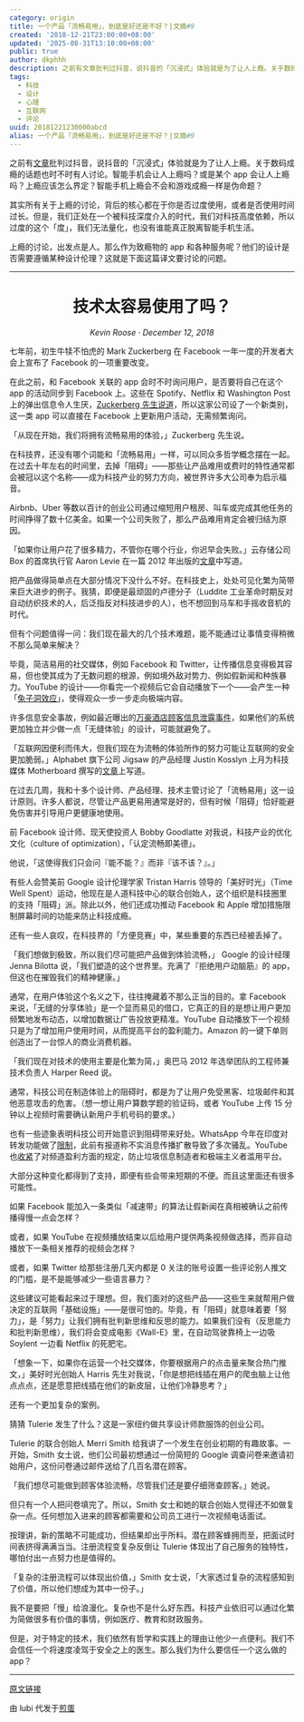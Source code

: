 ```yaml
---
category: origin
title: 一个产品「流畅易用」，到底是好还是不好？|文摘#9
created: '2018-12-21T23:00:00+08:00'
updated: '2025-08-31T13:10:00+08:00'
public: true
author: dkphhh
description: 之前有文章批判过抖音，说抖音的「沉浸式」体验就是为了让人上瘾。关于数码成瘾的话题也时不时有人讨论。
tags:
  - 科技
  - 设计
  - 心理
  - 互联网
  - 评论
uuid: 20181221230000abcd
alias: 一个产品「流畅易用」，到底是好还是不好？|文摘#9
---
```


之前有[文章](https://www.lieyunwang.com/archives/445794)批判过抖音，说抖音的「沉浸式」体验就是为了让人上瘾。关于数码成瘾的话题也时不时有人讨论。智能手机会让人上瘾吗？或是某个 app 会让人上瘾吗？上瘾应该怎么界定？智能手机上瘾会不会和游戏成瘾一样是伪命题？

其实所有关于上瘾的讨论，背后的核心都在于你是否过度使用，或者是否使用时间过长。但是，我们正处在一个被科技深度介入的时代，我们对科技高度依赖，所以过度的这个「度」，我们无法量化，也没有谁能真正脱离智能手机生活。

上瘾的讨论，出发点是人。那么作为致瘾物的 app 和各种服务呢？他们的设计是否需要遵循某种设计伦理？这就是下面这篇译文要讨论的问题。

---

<center><h1>技术太容易使用了吗？</h1></center>

<center><i>Kevin Roose · December 12, 2018</i></center>

七年前，初生牛犊不怕虎的 Mark Zuckerberg 在 Facebook 一年一度的开发者大会上宣布了 Facebook 的一项重要改变。

在此之前，和 Facebook 关联的 app 会时不时询问用户，是否要将自己在这个 app 的活动同步到 Facebook 上。这些在 Spotify、Netflix 和 Washington Post 上的弹出信息令人生厌，[Zuckerberg 先生说道](https://youtu.be/9r46UeXCzoU?t=2305)，所以这家公司设了一个新类别，这一类 app 可以直接在 Facebook 上更新用户活动，无需频繁询问。

「从现在开始，我们将拥有流畅易用的体验，」Zuckerberg 先生说。

在科技界，还没有哪个词能和「流畅易用」一样，可以同众多哲学概念摆在一起。在过去十年左右的时间里，去掉「阻碍」——那些让产品难用或费时的特性通常都会被冠以这个名称——成为科技产业的努力方向，被世界许多大公司奉为启示福音。

Airbnb、Uber 等数以百计的创业公司通过缩短用户租房、叫车或完成其他任务的时间挣得了数十亿美金。如果一个公司失败了，那么产品难用肯定会被归结为原因。

「如果你让用户花了很多精力，不管你在哪个行业，你迟早会失败。」云存储公司 Box 的首席执行官 Aaron Levie 在一篇 2012 年出版的[文章](https://www.fastcompany.com/1835983/simplicity-thesis)中写道。

把产品做得简单点在大部分情况下没什么不好。在科技史上，处处可见化繁为简带来巨大进步的例子。我猜，即便是最顽固的卢德分子（Luddite 工业革命时期反对自动纺织技术的人，后泛指反对科技进步的人），也不想回到马车和手摇收音机的时代。

但有个问题值得一问：我们现在最大的几个技术难题，能不能通过让事情变得稍微不那么简单来解决？

毕竟，简洁易用的社交媒体，例如 Facebook 和 Twitter，让传播信息变得极其容易，但也使其成为了无数问题的根源，例如境外敌对势力、例如假新闻和种族暴力。YouTube 的设计——你看完一个视频后它会自动播放下一个——会产生一种「[兔子洞效应](https://www.nytimes.com/2018/03/10/opinion/sunday/youtube-politics-radical.html?module=inline)」，使得观众一步一步走向极端内容。

许多信息安全事故，例如最近曝出的[万豪酒店顾客信息泄露事件](https://www.nytimes.com/2018/11/30/business/marriott-data-breach.html?module=inline)，如果他们的系统更加独立并少做一点「无缝体验」的设计，可能就避免了。

「互联网因便利而伟大，但我们现在为流畅的体验所作的努力可能让互联网的安全更加脆弱。」Alphabet 旗下公司 Jigsaw 的产品经理 Justin Kosslyn 上月为科技媒体 Motherboard 撰写的[文章](https://motherboard.vice.com/en_us/article/3k9q33/the-internet-needs-more-friction)上写道。

在过去几周，我和十多个设计师、产品经理、技术主管讨论了「流畅易用」这一设计原则。许多人都说，尽管让产品更易用通常是好的，但有时候「阻碍」恰好能避免伤害并引导用户更健康地使用。

前 Facebook 设计师、现天使投资人 Bobby Goodlatte 对我说，科技产业的优化文化（culture of optimization），「认定流畅即美德」。

他说，「这使得我们只会问『能不能？』而非『该不该？』。」

有些人会赞美前 Google 设计伦理学家 Tristan Harris 领导的「美好时光」（Time Well Spent）运动，他现在是人道科技中心的联合创始人，这个组织是科技圈里的支持「阻碍」派。除此以外，他们还成功推动 Facebook 和 Apple 增加措施限制屏幕时间的功能来防止科技成瘾。

还有一些人哀叹，在科技界的「方便竞赛」中，某些重要的东西已经被丢掉了。

「我们想做到极致，所以我们尽可能把产品做到体验流畅，」 Google 的设计经理 Jenna Bilotta 说，「我们塑造的这个世界里。充满了『拒绝用户动脑筋』的 app，但这也在摧毁我们的精神健康。」

通常，在用户体验这个名义之下，往往掩藏着不那么正当的目的。拿 Facebook 来说，「无缝的分享体验」是一个显而易见的借口，它真正的目的是想让用户更加频繁地发布动态，以增加数据让广告投放更精准。YouTube 自动播放下一个视频只是为了增加用户使用时间，从而提高平台的盈利能力。Amazon 的一键下单则创造出了一台惊人的商业消费机器。

「我们现在对技术的使用主要是化繁为简，」奥巴马 2012 年选举团队的工程师兼技术负责人 Harper Reed 说。

通常，科技公司在制造体验上的阻碍时，都是为了让用户免受黑客、垃圾邮件和其他恶意攻击的危害。（想一想让用户算数学题的验证码，或者 YouTube 上传 15 分钟以上视频时需要确认新用户手机号码的要求。）

也有一些迹象表明科技公司开始意识到阻碍带来好处。WhatsApp 今年在印度对转发功能做了[限制](https://blog.whatsapp.com/10000647/More-changes-to-forwarding)，此前有报道称不实消息传播扩散导致了多次骚乱。YouTube 也[收紧](https://youtube-creators.googleblog.com/2018/01/additional-changes-to-youtube-partner.html)了对频道盈利方面的规定，防止垃圾信息制造者和极端主义者滥用平台。

大部分这种变化都得到了支持，即便有些会带来短期的不便。而且这里面还有很多可能性。

如果 Facebook 能加入一条类似「减速带」的算法让假新闻在真相被确认之前传播得慢一点会怎样？

或者，如果 YouTube 在视频播放结束以后给用户提供两条视频做选择，而非自动播放下一条相关推荐的视频会怎样？

或者，如果 Twitter 给那些注册几天内都是 0 关注的账号设置一些评论别人推文的门槛，是不是能够减少一些语言暴力？

这些建议可能看起来过于理想。但，我们面对的这些产品——这些生来就帮用户做决定的互联网「基础设施」——是很可怕的。毕竟，有「阻碍」就意味着要「努力」，是「努力」让我们拥有批判新思维和反思的能力。如果我们没有（反思能力和批判新思维），我们将会变成电影《Wall-E》里，在自动驾驶靠椅上一边吸 Soylent 一边看 Netflix 的死肥宅。

「想象一下，如果你在运营一个社交媒体，你要根据用户的点击量来聚合热门推文，」美好时光创始人 Harris 先生对我说，「你是想把线插在用户的爬虫脑上让他点点点，还是愿意把线插在他们的新皮层，让他们冷静思考？」

还有一个更加复杂的案例。

猜猜 Tulerie 发生了什么？这是一家纽约做共享设计师款服饰的创业公司。

Tulerie 的联合创始人 Merri Smith 给我讲了一个发生在创业初期的有趣故事。一开始，Smith 女士说，他们公司最初想通过一份简短的 Google 调查问卷来邀请初始用户，这份问卷通过邮件送给了几百名潜在顾客。

「我们想尽可能做到顾客体验流畅，尽管我们还是要仔细筛查顾客。」她说。

但只有一个人把问卷填完了。所以，Smith 女士和她的联合创始人觉得还不如做复杂一点。任何想加入进来的顾客都需要和公司员工进行一次视频电话面试。

按理讲，新的策略不可能成功，但结果却出乎所料。潜在顾客蜂拥而至，把面试时间表挤得满满当当。注册流程变复杂反倒让 Tulerie 体现出了自己服务的独特性，哪怕付出一点努力也是值得的。

「复杂的注册流程可以体现出价值，」Smith 女士说，「大家透过复杂的流程感知到了价值，所以他们想成为其中一份子。」

我不是要把「慢」给浪漫化。复杂也不是什么好东西。科技产业依旧可以通过化繁为简做很多有价值的事情，例如医疗、教育和财政服务。

但是，对于特定的技术，我们依然有哲学和实践上的理由让他少一点便利。我们不会信任一个将速度凌驾于安全之上的医生。那么我们为什么要信任一个这么做的 app？

---

[原文链接](https://www.nytimes.com/2018/12/12/technology/tech-friction-frictionless.html)

由 lubi 代发于[煎蛋](http://jandan.net/2018/12/23/tech-friction.html)
